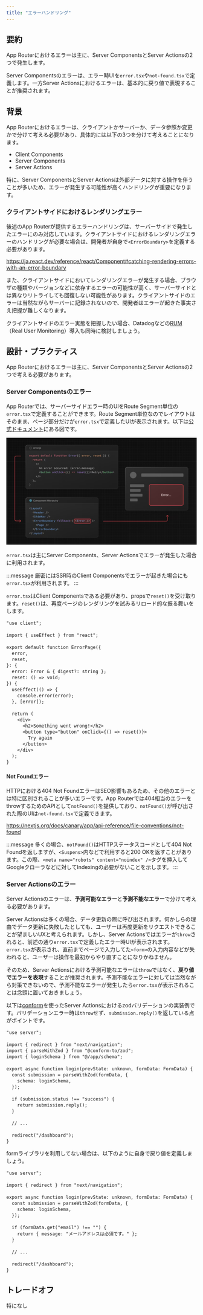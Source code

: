 ```yaml
---
title: "エラーハンドリング"
---
```


## 要約

App Routerにおけるエラーは主に、Server ComponentsとServer Actionsの2つで発生します。

Server Componentsのエラーは、エラー時UIを`error.tsx`や`not-found.tsx`で定義します。一方Server Actionsにおけるエラーは、基本的に戻り値で表現することが推奨されます。

## 背景

App Routerにおけるエラーは、クライアントかサーバーか、データ参照か変更かで分けて考える必要があり、具体的には以下の3つを分けて考えることになります。

- Client Components
- Server Components
- Server Actions

特に、Server ComponentsとServer Actionsは外部データに対する操作を伴うことが多いため、エラーが発生する可能性が高くハンドリングが重要になります。

### クライアントサイドにおけるレンダリングエラー

後述のApp Routerが提供するエラーハンドリングは、サーバーサイドで発生したエラーにのみ対応しています。クライアントサイドにおけるレンダリングエラーのハンドリングが必要な場合は、開発者が自身で`<ErrorBoundary>`を定義する必要があります。

https://ja.react.dev/reference/react/Component#catching-rendering-errors-with-an-error-boundary

また、クライアントサイドにおいてレンダリングエラーが発生する場合、ブラウザの種類やバージョンなどに依存するエラーの可能性が高く、サーバーサイドとは異なりリトライしても回復しない可能性があります。クライアントサイドのエラーは当然ながらサーバーに記録されないので、開発者はエラーが起きた事実さえ把握が難しくなります。

クライアントサイドのエラー実態を把握したい場合、Datadogなどの[RUM](https://www.datadoghq.com/ja/product/real-user-monitoring/)（Real User Monitoring）導入も同時に検討しましょう。

## 設計・プラクティス

App Routerにおけるエラーは主に、Server ComponentsとServer Actionsの2つで考える必要があります。

### Server Componentsのエラー

App Routerでは、サーバーサイドエラー時のUIをRoute Segment単位の`error.tsx`で定義することができます。Route Segment単位なのでレイアウトはそのまま、ページ部分だけが`error.tsx`で定義したUIが表示されます。以下は[公式ドキュメント](https://nextjs.org/docs/canary/app/api-reference/file-conventions/error#how-errorjs-works)にある図です。

![エラー時のUIイメージ](/images/nextjs-basic-principle/error-ui.png)

`error.tsx`は主にServer Components、Server Actionsでエラーが発生した場合に利用されます。

:::message
厳密にはSSR時のClient Componentsでエラーが起きた場合にも`error.tsx`が利用されます。
:::

`error.tsx`はClient Componentsである必要があり、propsで`reset()`を受け取ります。`reset()`は、再度ページのレンダリングを試みるリロード的な振る舞いをします。

```tsx
"use client";

import { useEffect } from "react";

export default function ErrorPage({
  error,
  reset,
}: {
  error: Error & { digest?: string };
  reset: () => void;
}) {
  useEffect(() => {
    console.error(error);
  }, [error]);

  return (
    <div>
      <h2>Something went wrong!</h2>
      <button type="button" onClick={() => reset()}>
        Try again
      </button>
    </div>
  );
}
```

#### Not Foundエラー

HTTPにおける404 Not FoundエラーはSEO影響もあるため、その他のエラーとは特に区別されることが多いエラーです。App Routerでは404相当のエラーをthrowするためのAPIとして`notFound()`を提供しており、`notFound()`が呼び出された際のUIは`not-found.tsx`で定義できます。

https://nextjs.org/docs/canary/app/api-reference/file-conventions/not-found

:::message
多くの場合、`notFound()`はHTTPステータスコードとして404 Not Foundを返しますが、`<Suspens>`内などで利用すると200 OKを返すことがあります。この際、`<meta name="robots" content="noindex" />`タグを挿入してGoogleクローラなどに対してIndexingの必要がないことを示します。
:::

### Server Actionsのエラー

Server Actionsのエラーは、**予測可能なエラー**と**予測不能なエラー**で分けて考える必要があります。

Server Actionsは多くの場合、データ更新の際に呼び出されます。何かしらの理由でデータ更新に失敗したとしても、ユーザーは再度更新をリクエストできることが望ましいUXと考えられます。しかし、Server Actionsではエラーが`throw`されると、前述の通り`error.tsx`で定義したエラー時UIが表示されます。`error.tsx`が表示され、直前までページで入力してた`<form>`の入力内容などが失われると、ユーザーは操作を最初からやり直すことになりかねません。

そのため、Server Actionsにおける予測可能なエラーは`throw`ではなく、**戻り値でエラーを表現**することが推奨されます。予測不能なエラーに対しては当然ながら対策できないので、予測不能なエラーが発生したら`error.tsx`が表示されることは念頭に置いておきましょう。

以下は[conform](https://ja.conform.guide/integration/nextjs)を使ったServer Actionsにおけるzodバリデーションの実装例です。バリデーションエラー時は`throw`せず、`submission.reply()`を返している点がポイントです。

```tsx
"use server";

import { redirect } from "next/navigation";
import { parseWithZod } from "@conform-to/zod";
import { loginSchema } from "@/app/schema";

export async function login(prevState: unknown, formData: FormData) {
  const submission = parseWithZod(formData, {
    schema: loginSchema,
  });

  if (submission.status !== "success") {
    return submission.reply();
  }

  // ...

  redirect("/dashboard");
}
```

formライブラリを利用してない場合は、以下のように自身で戻り値を定義しましょう。

```tsx
"use server";

import { redirect } from "next/navigation";

export async function login(prevState: unknown, formData: FormData) {
  const submission = parseWithZod(formData, {
    schema: loginSchema,
  });

  if (formData.get("email") !== "") {
    return { message: "メールアドレスは必須です。" };
  }

  // ...

  redirect("/dashboard");
}
```

## トレードオフ

特になし
